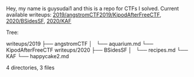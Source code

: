 Hey, my name is guysudai1 and this is a repo for CTFs I solved.
Current available writeups: [2019/angstromCTF](https://github.com/guysudai1/writeups/tree/master/writeups/2019/angstromCTF)[2019/KipodAfterFreeCTF](https://github.com/guysudai1/writeups/tree/master/writeups/2019/KipodAfterFreeCTF), [2020/BSidesSF](https://github.com/guysudai1/writeups/tree/master/writeups/2020/BSidesSF), [2020/KAF](https://github.com/guysudai1/writeups/tree/master/writeups/2020/KAF)

Tree: 

writeups/2019
├── angstromCTF
│   └── aquarium.md
└── KipodAfterFreeCTF
writeups/2020
├── BSidesSF
│   └── recipes.md
└── KAF
    └── happycake2.md

4 directories, 3 files
